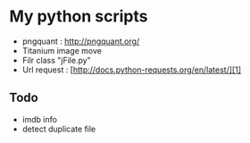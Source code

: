 # My python scripts

+ pngquant : http://pngquant.org/
+ Titanium image move
+ Filr class "jFile.py"
+ Url request : [http://docs.python-requests.org/en/latest/][1]


## Todo
+ imdb info
+ detect duplicate file

[1]:[http://docs.python-requests.org/en/latest/]